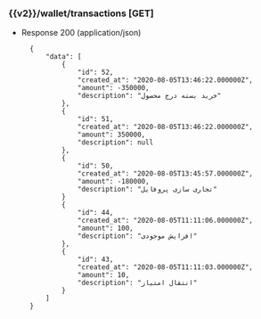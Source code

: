 ### {{v2}}/wallet/transactions [GET]


+ Response 200 (application/json)

        {
            "data": [
                {
                    "id": 52,
                    "created_at": "2020-08-05T13:46:22.000000Z",
                    "amount": -350000,
                    "description": "خرید بسته درج محصول"
                },
                {
                    "id": 51,
                    "created_at": "2020-08-05T13:46:22.000000Z",
                    "amount": 350000,
                    "description": null
                },
                {
                    "id": 50,
                    "created_at": "2020-08-05T13:45:57.000000Z",
                    "amount": -180000,
                    "description": "تجاری سازی پروفایل"
                }
                {
                    "id": 44,
                    "created_at": "2020-08-05T11:11:06.000000Z",
                    "amount": 100,
                    "description": "افزایش موجودی"
                },
                {
                    "id": 43,
                    "created_at": "2020-08-05T11:11:03.000000Z",
                    "amount": 10,
                    "description": "انتقال امتیاز"
                }
            ]
        }
